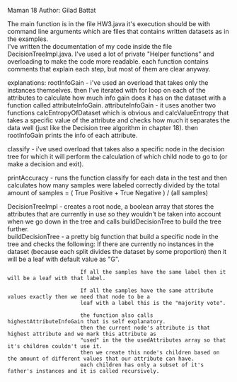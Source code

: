Maman 18
Author: Gilad Battat

The main function is in the file HW3.java it's execution should be with command line arguments which are files that contains written datasets as in the examples.
</br>
I've written the documentation of my code inside the file DecisionTreeImpl.java.
I've used a lot of private "Helper functions" and overloading to make the code more readable.
each function contains comments that explain each step, but most of them are clear anyway.

explanations:
rootInfoGain - i've used an overload that takes only the instances themselves.
then I've iterated with for loop on each of the attributes to calculate how much info gain does it
has on the dataset with a function called attributeInfoGain.
    attributeInfoGain - it uses another  two functions calcEntropyOfDataset which is obvious
                        and calcValueEntropy that takes a specific value of the attribute and checks
                        how much it separates the data well (just like the Decision tree algorithm in chapter 18).
then rootInfoGain prints the info of each attribute.

classify - i've used overload that takes also a specific node in the decision tree for which it
           will perform the calculation of which child node to go to (or make a decision and exit).

printAccuracy - runs the function classify for each data in the test and then calculates how many samples
                were labeled correctly divided by the total amount of samples = ( True Positive + True Negative ) / (all samples)

DecisionTreeImpl - creates a root node, a boolean array that stores the attributes that are currently in use so they
                   wouldn't be taken into account when we go down in the tree and calls buildDecisionTree to build the tree further.
                   <br>
                   buildDecisionTree - a pretty big function that build a specific node in the tree and checks the following:
                           If there are currently no instances in the dataset (because each split divides
                           the dataset by some proportion) then it will be a leaf with default value as "G".

                           If all the samples have the same label then it will be a leaf with that label.

                           If all the samples have the same attribute values exactly then we need that node to be a
                           leaf with a label this is the "majority vote".

                           the function also calls highestAttributeInfoGain that is self explanatory.
                           then the current node's attribute is that highest attribute and we mark this attribute as
                           "used" in the the usedAttributes array so that it's children couldn't use it.
                           then we create this node's children based on the amount of different values that our attribute can have.
                           each children has only a subset of it's father's instances and it is called recursively.
